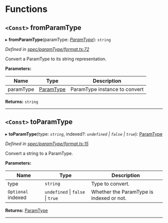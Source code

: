 

# Functions

<a id="fromparamtype"></a>

## `<Const>` fromParamType

▸ **fromParamType**(paramType: *[ParamType](../classes/_spec_paramtype_paramtype_.paramtype.md)*): `string`

*Defined in [spec/paramType/format.ts:72](https://github.com/paritytech/js-libs/blob/4349c53/packages/abi/src/spec/paramType/format.ts#L72)*

Convert a ParamType to its string representation.

**Parameters:**

| Name | Type | Description |
| ------ | ------ | ------ |
| paramType | [ParamType](../classes/_spec_paramtype_paramtype_.paramtype.md) |  ParamType instance to convert |

**Returns:** `string`

___
<a id="toparamtype"></a>

## `<Const>` toParamType

▸ **toParamType**(type: *`string`*, indexed?: *`undefined` \| `false` \| `true`*): [ParamType](../classes/_spec_paramtype_paramtype_.paramtype.md)

*Defined in [spec/paramType/format.ts:15](https://github.com/paritytech/js-libs/blob/4349c53/packages/abi/src/spec/paramType/format.ts#L15)*

Convert a string to a ParamType.

**Parameters:**

| Name | Type | Description |
| ------ | ------ | ------ |
| type | `string` |  Type to convert. |
| `Optional` indexed | `undefined` \| `false` \| `true` |  Whether the ParamType is indexed or not. |

**Returns:** [ParamType](../classes/_spec_paramtype_paramtype_.paramtype.md)

___

